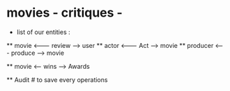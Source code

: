 # movies - critiques -

* list of our entities :

** movie <--- review -->  user
** actor <--- Act --> movie
** producer <--- produce --> movie

** movie <-- wins --> Awards

** Audit # to save every operations

